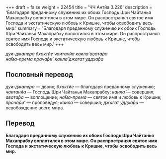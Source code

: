 +++
draft = false
weight = 22454
title = 'ЧЧ Антйа 3.226'
description = 'Благодаря преданному служению их обоих Господь Шри Чайтанья Махапрабху воплотился в этом мире. Он распространял святое имя Господа и экстатическую любовь к Кришне, чтобы освободить весь мир.'
summary = 'Благодаря преданному служению их обоих Господь Шри Чайтанья Махапрабху воплотился в этом мире. Он распространял святое имя Господа и экстатическую любовь к Кришне, чтобы освободить весь мир.'
+++

_дуи-джанера бхактйе чаитанйа каила̄ авата̄ра  
на̄ма-према прача̄ри’ каила̄ джагат уддха̄ра_

## Пословный перевод

_дуи_\-_джанера_ — двоих; _бхактйе_ — благодаря преданному служению; _чаитанйа_ — Господь Шри Чайтанья Махапрабху; _каила̄_ — совершил; _авата̄ра_ — воплощение; _на̄ма_\-_према_ — святое имя и любовь к Кришне; _прача̄ри’_ — проповедуя; _каила̄_ — совершил; _джагат_ _уддха̄ра_ — освобождение всего мира.

## Перевод

**Благодаря преданному служению их обоих Господь Шри Чайтанья Махапрабху воплотился в этом мире. Он распространял святое имя Господа и экстатическую любовь к Кришне, чтобы освободить весь мир.**
